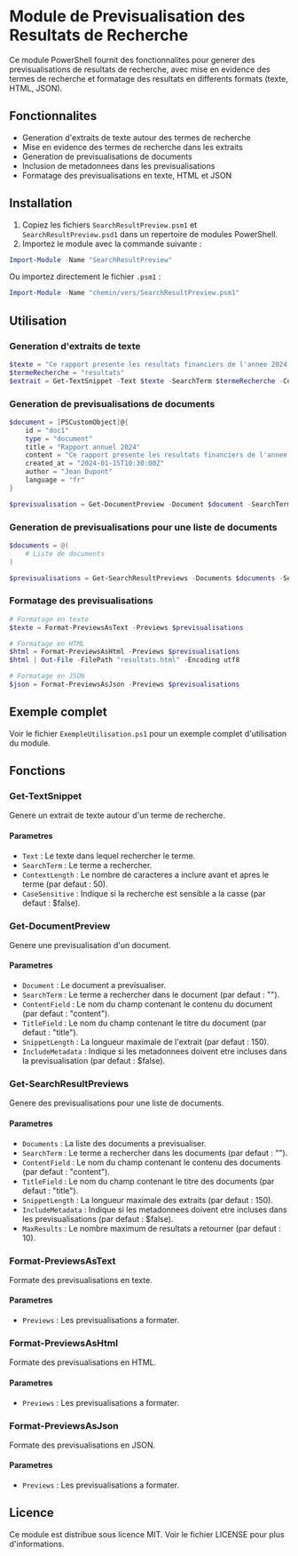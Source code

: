 # Module de Previsualisation des Resultats de Recherche

Ce module PowerShell fournit des fonctionnalites pour generer des previsualisations de resultats de recherche, avec mise en evidence des termes de recherche et formatage des resultats en differents formats (texte, HTML, JSON).

## Fonctionnalites

- Generation d'extraits de texte autour des termes de recherche
- Mise en evidence des termes de recherche dans les extraits
- Generation de previsualisations de documents
- Inclusion de metadonnees dans les previsualisations
- Formatage des previsualisations en texte, HTML et JSON

## Installation

1. Copiez les fichiers `SearchResultPreview.psm1` et `SearchResultPreview.psd1` dans un repertoire de modules PowerShell.
2. Importez le module avec la commande suivante :

```powershell
Import-Module -Name "SearchResultPreview"
```

Ou importez directement le fichier `.psm1` :

```powershell
Import-Module -Name "chemin/vers/SearchResultPreview.psm1"
```

## Utilisation

### Generation d'extraits de texte

```powershell
$texte = "Ce rapport presente les resultats financiers de l'annee 2024."
$termeRecherche = "resultats"
$extrait = Get-TextSnippet -Text $texte -SearchTerm $termeRecherche -ContextLength 20
```

### Generation de previsualisations de documents

```powershell
$document = [PSCustomObject]@{
    id = "doc1"
    type = "document"
    title = "Rapport annuel 2024"
    content = "Ce rapport presente les resultats financiers de l'annee 2024."
    created_at = "2024-01-15T10:30:00Z"
    author = "Jean Dupont"
    language = "fr"
}

$previsualisation = Get-DocumentPreview -Document $document -SearchTerm "resultats" -IncludeMetadata
```

### Generation de previsualisations pour une liste de documents

```powershell
$documents = @(
    # Liste de documents
)

$previsualisations = Get-SearchResultPreviews -Documents $documents -SearchTerm "terme" -IncludeMetadata -MaxResults 10
```

### Formatage des previsualisations

```powershell
# Formatage en texte
$texte = Format-PreviewsAsText -Previews $previsualisations

# Formatage en HTML
$html = Format-PreviewsAsHtml -Previews $previsualisations
$html | Out-File -FilePath "resultats.html" -Encoding utf8

# Formatage en JSON
$json = Format-PreviewsAsJson -Previews $previsualisations
```

## Exemple complet

Voir le fichier `ExempleUtilisation.ps1` pour un exemple complet d'utilisation du module.

## Fonctions

### Get-TextSnippet

Genere un extrait de texte autour d'un terme de recherche.

#### Parametres

- `Text` : Le texte dans lequel rechercher le terme.
- `SearchTerm` : Le terme a rechercher.
- `ContextLength` : Le nombre de caracteres a inclure avant et apres le terme (par defaut : 50).
- `CaseSensitive` : Indique si la recherche est sensible a la casse (par defaut : $false).

### Get-DocumentPreview

Genere une previsualisation d'un document.

#### Parametres

- `Document` : Le document a previsualiser.
- `SearchTerm` : Le terme a rechercher dans le document (par defaut : "").
- `ContentField` : Le nom du champ contenant le contenu du document (par defaut : "content").
- `TitleField` : Le nom du champ contenant le titre du document (par defaut : "title").
- `SnippetLength` : La longueur maximale de l'extrait (par defaut : 150).
- `IncludeMetadata` : Indique si les metadonnees doivent etre incluses dans la previsualisation (par defaut : $false).

### Get-SearchResultPreviews

Genere des previsualisations pour une liste de documents.

#### Parametres

- `Documents` : La liste des documents a previsualiser.
- `SearchTerm` : Le terme a rechercher dans les documents (par defaut : "").
- `ContentField` : Le nom du champ contenant le contenu des documents (par defaut : "content").
- `TitleField` : Le nom du champ contenant le titre des documents (par defaut : "title").
- `SnippetLength` : La longueur maximale des extraits (par defaut : 150).
- `IncludeMetadata` : Indique si les metadonnees doivent etre incluses dans les previsualisations (par defaut : $false).
- `MaxResults` : Le nombre maximum de resultats a retourner (par defaut : 10).

### Format-PreviewsAsText

Formate des previsualisations en texte.

#### Parametres

- `Previews` : Les previsualisations a formater.

### Format-PreviewsAsHtml

Formate des previsualisations en HTML.

#### Parametres

- `Previews` : Les previsualisations a formater.

### Format-PreviewsAsJson

Formate des previsualisations en JSON.

#### Parametres

- `Previews` : Les previsualisations a formater.

## Licence

Ce module est distribue sous licence MIT. Voir le fichier LICENSE pour plus d'informations.
